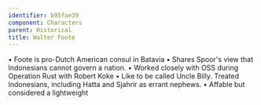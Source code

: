```yaml
---
identifier: b95fae39
component: Characters
parent: Historical 
title: Walter Foote
---
```

• Foote is pro-Dutch American consul in Batavia • Shares Spoor's view
that Indonesians cannot govern a nation. • Worked closely with OSS
during Operation Rust with Robert Koke • Like to be called Uncle Billy.
Treated Indonesians, including Hatta and Sjahrir as errant nephews. •
Affable but considered a lightweight
